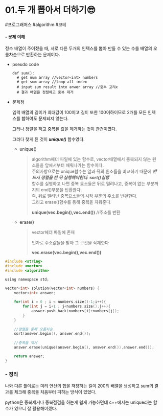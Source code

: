 # 01.두 개 뽑아서 더하기&#128526;

#프로그래머스 #algorithm #코테

####  - 문제 이해

정수 배열이 주어졌을 때, 서로 다른 두개의 인덱스를 뽑아 만들 수 있는 수를 배열의 오름차순으로 반환하는 문제이다.

- pseudo code

  ```
  def sum():
  	# get num array //vector<int> numbers
  	# get sum array //loop all index
  	# input sum result into anwer array //중복 고려x 
  	# 결과 배열을 정렬하고 중복 제거
  ```

- 문제점

  입력 배열의 길이가 최대값이 100이고 길이 또한 100이하이므로 2개를 모든 인덱스를 합하여도 문제되지 않는다.

  그러나 정렬을 하고 중복된 값을 제거하는 것이 관건이였다.

  그러다 찾게 된 것이 ***unique()*** 함수였다.

  - unique()

    > algorithm헤더 파일에 있는 함수로, vector배열에서 중복되지 않는 원소들을 앞에서부터 채워나가는 함수이다. <br>주의사항으로는 unique함수는 앞과 뒤의 원소들을 비교하기 때문에 **_반드시 정렬을 한 뒤 실행해야한다. sort()실행_**<br>함수를 실행하고 나면 중복 요소들은 뒤로 밀려나고, 중복이 없는 부분까지의 end()부분을 반환한다. <br>즉, 뒤로 밀려난 중복요소들의 시작 부분의 주소를 반환한다. <br>그리고 erase()함수를 통해 중복을 지워준다.
    >
    > **unique(vec.begin(),vec.end())** //주소를 반환

  - erase()

    > vector헤더 파일에 존재
    >
    > 인자로 주소값들을 받아 그 구간을 삭제한다
    >
    > **vec.erase(vec.begin(),vec.end())**

    

```c
#include <string>
#include <vector>
#include <algorithm>

using namespace std;

vector<int> solution(vector<int> numbers) {
    vector<int> answer;
    
    for(int i = 0 ; i < numbers.size()-1;i++){
        for(int j = i+1 ; j<numbers.size();j++){
            answer.push_back(numbers[i]+numbers[j]);
        }
    }
    
    //정렬을 통해 오름차순
    sort(answer.begin(), answer.end());
    
    //중복을 제거
    answer.erase(unique(answer.begin(), answer.end()),answer.end());

    return answer;
}
```



### - 정리

나와 다른 풀이로는 미리 연산의 합을 저장하는 길이 200의 배열을 생성하고 sum의 결과를 체크해 중복을 처음부터 피하는 방식이 있었다. 

python은 중복제거나 중복점검을 하는게 쉽게 가능하던데 c++에서는 unique라는 함수가 있으니 잘 활용해야겠다.